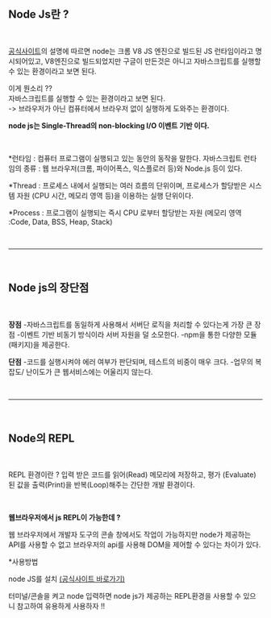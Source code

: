 ## Node Js란 ?

<br>

[공식사이트](https://nodejs.org/ko/)의 설명에 따르면 node는 크롬 V8 JS 엔진으로 빌드된 JS 런타임이라고 명시되어있고, V8엔진으로 빌드되었지만 구글이 만든것은 아니고 자바스크립트를 실행할 수 있는 환경이라고 보면 된다.

이게 뭔소리 ??  
자바스크립트를 실행할 수 있는 환경이라고 보면 된다.   
-> 브라우저가 아닌 컴퓨터에서 브라우저 없이 실행하게 도와주는 환경이다.  

**node js는 Single-Thread의 non-blocking I/O 이벤트 기반 이다.**

<br>

*런타임 : 컴퓨터 프로그램이 실행되고 있는 동안의 동작을 말한다.
자바스크립트 런타임의 종류 : 웹 브라우저(크롬, 파이어폭스, 익스플로러 등)와 Node.js 등이 있다.

*Thread : 프로세스 내에서 실행되는 여러 흐름의 단위이며, 프로세스가 할당받은 시스템 자원 (CPU 시간, 메모리 영역 등)을 이용하는 실행 단위이다.

*Process : 프로그램이 실행되는 즉시 CPU 로부터 할당받는 자원 (메모리 영역 :Code, Data, BSS, Heap, Stack)

<br>

***
<br>

## Node js의 장단점

<br>

**장점**
-자바스크립트를 동일하게 사용해서 서버단 로직을 처리할 수 있다는게 가장 큰 장점
-이벤트 기반 비동기 방식이라 서버 자원을 덜 소모한다.
-npm을 통한 다양한 모듈(패키지)을 제공한다.


**단점**
-코드를 실행시켜야 에러 여부가 판단되며, 테스트의 비중이 매우 크다.
-업무의 복잡도/ 난이도가 큰 웹서비스에는 어울리지 않는다.

<br>

***

<br>

## Node의 REPL

<br>

REPL 환경이란 ? 
입력 받은 코드를 읽어(Read) 메모리에 저장하고, 평가 (Evaluate)된 값을 출력(Print)을 반복(Loop)해주는 간단한 개발 환경이다.

<br>

**웹브라우저에서 js REPL이 가능한데 ?**  

웹 브라우저에서 개발자 도구의 콘솔 창에서도 작업이 가능하지만 
node가 제공하는 API를 사용할 수 없고 브라우저의 api를 사용해 DOM을 제어할 수 있다는 차이가 있다.


*사용방법

node JS를 설치 [(공식사이트 바로가기)](https://nodejs.org/ko/)

 터미널/콘솔을 켜고 node 입력하면 node js가 제공하는 REPL환경을 사용할 수 있으니 참고하여 유용하게 사용하자 !! 
 
